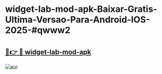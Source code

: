 # widget-lab-mod-apk-Baixar-Gratis-Ultima-Versao-Para-Android-IOS-2025-#qwww2

# <h2><a href="https://ainizakaria.my?title=widget-lab-mod-apk&ref=24M">🔗👉 🔴 widget-lab-mod-apk</a></h2>

[![acn](https://github.com/user-attachments/assets/0f9c940e-d8b0-45ae-aac7-cd30a18b3e1c)](https://ainizakaria.my?title=widget-lab-mod-apk&ref=24M)

